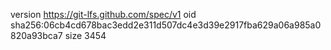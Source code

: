 version https://git-lfs.github.com/spec/v1
oid sha256:06cb4cd678bac3edd2e311d507dc4e3d39e2917fba629a06a985a0820a93bca7
size 3454
